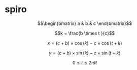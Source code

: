 # spiro

$$\begin{bmatrix} a & b & c \end{bmatrix}$$

$$k = \frac{b \times t }{c}$$

$$x = (c+b)\times\cos(k) - c\times\cos(t+k)$$

$$y = (c+b)\times\sin(k) - c\times\sin(t+k)$$

$$0 \le t \le 2\pi R$$

